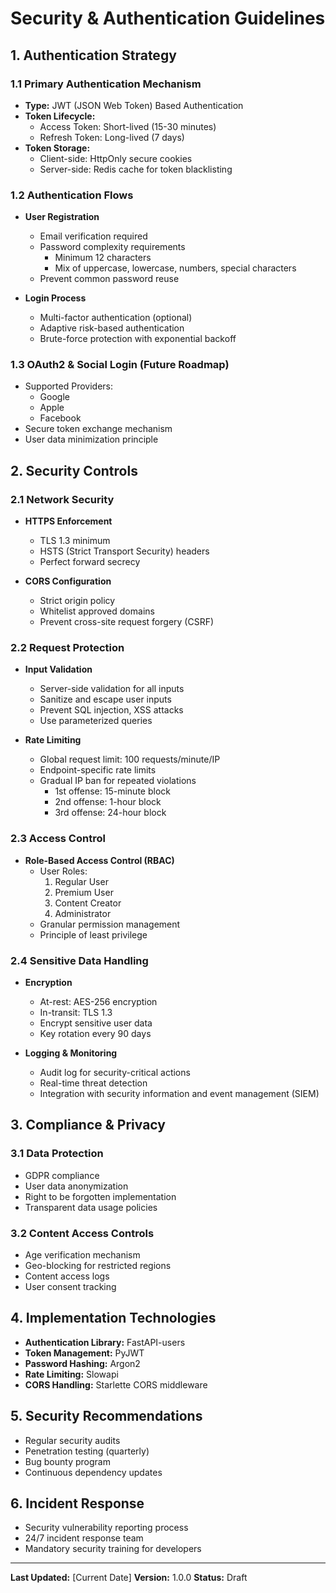 # Security & Authentication Guidelines

## 1. Authentication Strategy

### 1.1 Primary Authentication Mechanism
- **Type:** JWT (JSON Web Token) Based Authentication
- **Token Lifecycle:** 
  - Access Token: Short-lived (15-30 minutes)
  - Refresh Token: Long-lived (7 days)
- **Token Storage:** 
  - Client-side: HttpOnly secure cookies
  - Server-side: Redis cache for token blacklisting

### 1.2 Authentication Flows
- **User Registration**
  - Email verification required
  - Password complexity requirements
    - Minimum 12 characters
    - Mix of uppercase, lowercase, numbers, special characters
  - Prevent common password reuse

- **Login Process**
  - Multi-factor authentication (optional)
  - Adaptive risk-based authentication
  - Brute-force protection with exponential backoff

### 1.3 OAuth2 & Social Login (Future Roadmap)
- Supported Providers:
  - Google
  - Apple
  - Facebook
- Secure token exchange mechanism
- User data minimization principle

## 2. Security Controls

### 2.1 Network Security
- **HTTPS Enforcement**
  - TLS 1.3 minimum
  - HSTS (Strict Transport Security) headers
  - Perfect forward secrecy

- **CORS Configuration**
  - Strict origin policy
  - Whitelist approved domains
  - Prevent cross-site request forgery (CSRF)

### 2.2 Request Protection
- **Input Validation**
  - Server-side validation for all inputs
  - Sanitize and escape user inputs
  - Prevent SQL injection, XSS attacks
  - Use parameterized queries

- **Rate Limiting**
  - Global request limit: 100 requests/minute/IP
  - Endpoint-specific rate limits
  - Gradual IP ban for repeated violations
    - 1st offense: 15-minute block
    - 2nd offense: 1-hour block
    - 3rd offense: 24-hour block

### 2.3 Access Control
- **Role-Based Access Control (RBAC)**
  - User Roles:
    1. Regular User
    2. Premium User
    3. Content Creator
    4. Administrator
  - Granular permission management
  - Principle of least privilege

### 2.4 Sensitive Data Handling
- **Encryption**
  - At-rest: AES-256 encryption
  - In-transit: TLS 1.3
  - Encrypt sensitive user data
  - Key rotation every 90 days

- **Logging & Monitoring**
  - Audit log for security-critical actions
  - Real-time threat detection
  - Integration with security information and event management (SIEM)

## 3. Compliance & Privacy

### 3.1 Data Protection
- GDPR compliance
- User data anonymization
- Right to be forgotten implementation
- Transparent data usage policies

### 3.2 Content Access Controls
- Age verification mechanism
- Geo-blocking for restricted regions
- Content access logs
- User consent tracking

## 4. Implementation Technologies
- **Authentication Library:** FastAPI-users
- **Token Management:** PyJWT
- **Password Hashing:** Argon2
- **Rate Limiting:** Slowapi
- **CORS Handling:** Starlette CORS middleware

## 5. Security Recommendations
- Regular security audits
- Penetration testing (quarterly)
- Bug bounty program
- Continuous dependency updates

## 6. Incident Response
- Security vulnerability reporting process
- 24/7 incident response team
- Mandatory security training for developers

---

**Last Updated:** [Current Date]
**Version:** 1.0.0
**Status:** Draft
